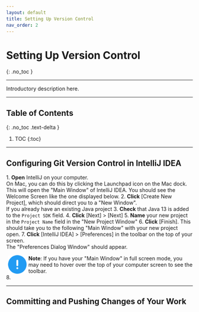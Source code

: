 ```yaml
---
layout: default
title: Setting Up Version Control
nav_order: 2
---
```


# Setting Up Version Control
{: .no_toc }


---

Introductory description here. 

---

## Table of Contents
{: .no_toc .text-delta }

1. TOC
{:toc}

---

## Configuring Git Version Control in IntelliJ IDEA
1\. **Open** IntelliJ on your computer.<br> 
On Mac, you can do this by clicking the Launchpad icon on the Mac dock.<br>
This will open the "Main Window" of IntelliJ IDEA. You should see the Welcome Screen like the one displayed below.
2\. **Click** \[Create New Project\], which should direct you to a "New Window".<br> 
If you already have an existing Java project
3\. **Check** that Java 13 is added to the `Project SDK` field.
4\. **Click** \[Next\] > \[Next\]
5\. **Name** your new project in the `Project Name` field in the "New Project Window"
6\. **Click** \[Finish\]. This should take you to the following "Main Window" with your new project open.
7\. **Click** \[IntelliJ IDEA\] > \[Preferences\] in the toolbar on the top of your screen. <br>
The "Preferences Dialog Window" should appear.<br>

<img src="assets/images/exclamation-icon.png" alt= "Note of exclamation icon" width="50" style="float:left; margin: 0px 5px;"/>

**Note**: If you have your "Main Window" in full screen mode, you may need to hover over the top of your computer screen to see the toolbar.<br>
8\. 

---

## Committing and Pushing Changes of Your Work